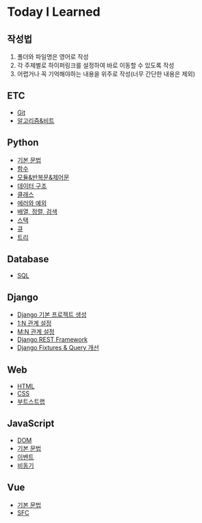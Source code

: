 # Today I Learned

## 작성법
1. 폴더와 파일명은 영어로 작성
2. 각 주제별로 하이퍼링크를 설정하여 바로 이동할 수 있도록 작성
3. 어렵거나 꼭 기억해야하는 내용을 위주로 작성(너무 간단한 내용은 제외)

## ETC
- [Git](ETC/Git.md)
- [알고리즘&비트](ETC/Algorithm&Bit.md)

## Python
- [기본 문법](Python/Grammar.md)
- [함수](Python/Function.md)
- [모듈&반복문&제어문](Python/Module&Iteration&Control.md)
- [데이터 구조](Python/Structure_of_data.md)
- [클래스](Python/Class.md)
- [에러와 예외](Python/Error&Exception.md)
- [배열, 정렬, 검색](Python/Array.md)
- [스택](Python/Stack.md)
- [큐](Python/Queue.md)
- [트리](Python/Tree.md)

## Database
- [SQL](Database/SQL.md)

## Django
- [Django 기본 프로젝트 생성](Django/Django.md)
- [1:N 관계 설정](Django/1toN_Relationship.md)
- [M:N 관계 설정](Django/MtoN_Relationship.md)
- [Django REST Framework](Django/DRF.md)
- [Django Fixtures & Query 개선](Django/Fixtures&Better_Query.md)

## Web
- [HTML](Web/HTML.md)
- [CSS](Web/CSS.md)
- [부트스트랩](Web/Bootstrap&Sementic%20Web.md)

## JavaScript
- [DOM](Web/JavaScript/DOM.md)
- [기본 문법](Web/JavaScript/Basic_syntax.md)
- [이벤트](Web/JavaScript/Event.md)
- [비동기](Web/JavaScript/Asynchronous.md)

## Vue
- [기본 문법](Vue/Basic_syntax.md)
- [SFC](Vue/SFC.md)